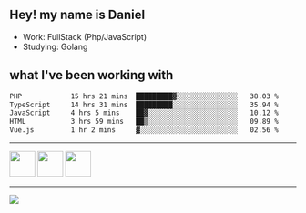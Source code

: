 ## Hey! my name is Daniel

- Work: FullStack (Php/JavaScript)
- Studying: Golang

## what I've been working with
<!--START_SECTION:waka-->

```txt
PHP            15 hrs 21 mins  █████████▓░░░░░░░░░░░░░░░   38.03 %
TypeScript     14 hrs 31 mins  █████████░░░░░░░░░░░░░░░░   35.94 %
JavaScript     4 hrs 5 mins    ██▓░░░░░░░░░░░░░░░░░░░░░░   10.12 %
HTML           3 hrs 59 mins   ██▒░░░░░░░░░░░░░░░░░░░░░░   09.89 %
Vue.js         1 hr 2 mins     ▓░░░░░░░░░░░░░░░░░░░░░░░░   02.56 %
```

<!--END_SECTION:waka-->
    

<hr>
<div>
    <img height="45" src="https://img.icons8.com/color/48/000000/nodejs.png"/>
    <img height="45" src="https://www.vectorlogo.zone/logos/golang/golang-ar21.svg">
    <img height="45" src="https://www.vectorlogo.zone/logos/nestjs/nestjs-icon.svg">
</div>
<hr>
<div>
    <a href="https://www.linkedin.com/in/daniel-lucas-bb7b82193/" target="_blank">
        <img src="https://img.shields.io/badge/LinkedIn-0077B5?style=for-the-badge&logo=linkedin&logoColor=white">
    </a>
</div>

